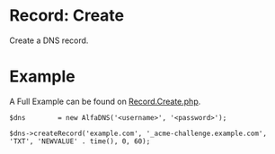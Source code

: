 # Record: Create
Create a DNS record.

# Example
A Full Example can be found on [Record.Create.php](Record.Create.php).

```!php
$dns		= new AlfaDNS('<username>', '<password>');

$dns->createRecord('example.com', '_acme-challenge.example.com', 'TXT', 'NEWVALUE' . time(), 0, 60);
```